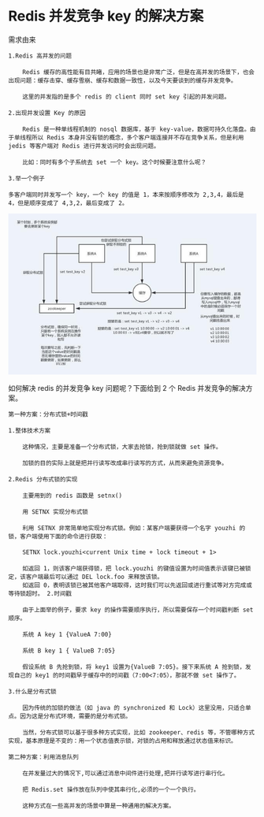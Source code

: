 # Redis 并发竞争 key 的解决方案

需求由来

    1.Redis 高并发的问题

        Redis 缓存的高性能有目共睹，应用的场景也是非常广泛，但是在高并发的场景下，也会出现问题：缓存击穿、缓存雪崩、缓存和数据一致性，以及今天要谈到的缓存并发竞争。

        这里的并发指的是多个 redis 的 client 同时 set key 引起的并发问题。

    2.出现并发设置 Key 的原因

        Redis 是一种单线程机制的 nosql 数据库，基于 key-value，数据可持久化落盘。由于单线程所以 Redis 本身并没有锁的概念，多个客户端连接并不存在竞争关系，但是利用 jedis 等客户端对 Redis 进行并发访问时会出现问题。

        比如：同时有多个子系统去 set 一个 key。这个时候要注意什么呢？

    3.举一个例子

    多客户端同时并发写一个 key，一个 key 的值是 1，本来按顺序修改为 2,3,4，最后是 4，但是顺序变成了 4,3,2，最后变成了 2。

![缓存并发竞争](./imgs/缓存并发竞争.jpg)

如何解决 redis 的并发竞争 key 问题呢？下面给到 2 个 Redis 并发竞争的解决方案。

    第一种方案：分布式锁+时间戳 

    1.整体技术方案

        这种情况，主要是准备一个分布式锁，大家去抢锁，抢到锁就做 set 操作。

        加锁的目的实际上就是把并行读写改成串行读写的方式，从而来避免资源竞争。

    2.Redis 分布式锁的实现

        主要用到的 redis 函数是 setnx()

        用 SETNX 实现分布式锁

        利用 SETNX 非常简单地实现分布式锁。例如：某客户端要获得一个名字 youzhi 的锁，客户端使用下面的命令进行获取：

        SETNX lock.youzhi<current Unix time + lock timeout + 1>

        如返回 1，则该客户端获得锁，把 lock.youzhi 的键值设置为时间值表示该键已被锁定，该客户端最后可以通过 DEL lock.foo 来释放该锁。
        如返回 0，表明该锁已被其他客户端取得，这时我们可以先返回或进行重试等对方完成或等待锁超时。 2.时间戳

        由于上面举的例子，要求 key 的操作需要顺序执行，所以需要保存一个时间戳判断 set 顺序。

        系统 A key 1 {ValueA 7:00}

        系统 B key 1 { ValueB 7:05}

        假设系统 B 先抢到锁，将 key1 设置为{ValueB 7:05}。接下来系统 A 抢到锁，发现自己的 key1 的时间戳早于缓存中的时间戳（7:00<7:05），那就不做 set 操作了。

    3.什么是分布式锁

        因为传统的加锁的做法（如 java 的 synchronized 和 Lock）这里没用，只适合单点。因为这是分布式环境，需要的是分布式锁。

        当然，分布式锁可以基于很多种方式实现，比如 zookeeper、redis 等，不管哪种方式实现，基本原理是不变的：用一个状态值表示锁，对锁的占用和释放通过状态值来标识。

    第二种方案：利用消息队列

        在并发量过大的情况下,可以通过消息中间件进行处理,把并行读写进行串行化。

        把 Redis.set 操作放在队列中使其串行化,必须的一个一个执行。

        这种方式在一些高并发的场景中算是一种通用的解决方案。
